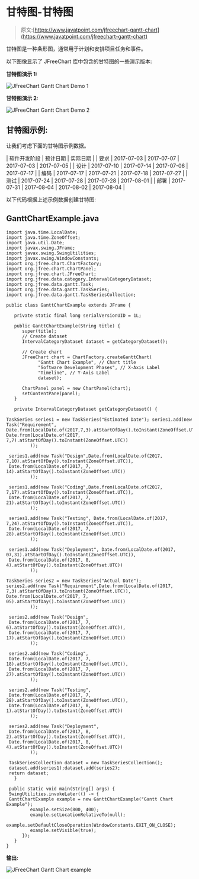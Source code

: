# 甘特图-甘特图

> 原文:[https://www.javatpoint.com/jfreechart-gantt-chart](https://www.javatpoint.com/jfreechart-gantt-chart)

甘特图是一种条形图，通常用于计划和安排项目任务和事件。

以下图像显示了 JFreeChart 库中包含的甘特图的一些演示版本:

**甘特图演示 1:**

![JFreeChart Gantt Chart Demo 1](../Images/cee872002a468910e2aeaae405f19807.png)

**甘特图演示 2:**

![JFreeChart Gantt Chart Demo 2](../Images/5ba42b36bcccb89e086e2c10555a7087.png)

## 甘特图示例:

让我们考虑下面的甘特图示例数据。

| 软件开发阶段 | 预计日期 | 实际日期 |
| 要求 | 2017-07-03 | 2017-07-07 | 2017-07-03 | 2017-07-05 |
| 设计 | 2017-07-10 | 2017-07-14 | 2017-07-06 | 2017-07-17 |
| 编码 | 2017-07-17 | 2017-07-21 | 2017-07-18 | 2017-07-27 |
| 测试 | 2017-07-24 | 2017-07-28 | 2017-07-28 | 2017-08-01 |
| 部署 | 2017-07-31 | 2017-08-04 | 2017-08-02 | 2017-08-04 |

以下代码根据上述示例数据创建甘特图:

## GanttChartExample.java

```
import java.time.LocalDate;
import java.time.ZoneOffset;
import java.util.Date;
import javax.swing.JFrame;
import javax.swing.SwingUtilities;
import javax.swing.WindowConstants;
import org.jfree.chart.ChartFactory;
import org.jfree.chart.ChartPanel;
import org.jfree.chart.JFreeChart;
import org.jfree.data.category.IntervalCategoryDataset;
import org.jfree.data.gantt.Task;
import org.jfree.data.gantt.TaskSeries;
import org.jfree.data.gantt.TaskSeriesCollection;

public class GanttChartExample extends JFrame {

   private static final long serialVersionUID = 1L;

   public GanttChartExample(String title) {
      super(title);
      // Create dataset
      IntervalCategoryDataset dataset = getCategoryDataset();

      // Create chart
      JFreeChart chart = ChartFactory.createGanttChart(
            "Gantt Chart Example", // Chart title
            "Software Development Phases", // X-Axis Label
            "Timeline", // Y-Axis Label
            dataset);

      ChartPanel panel = new ChartPanel(chart);
      setContentPane(panel);
   }

   private IntervalCategoryDataset getCategoryDataset() {

TaskSeries series1 = new TaskSeries("Estimated Date"); series1.add(new Task("Requirement",
Date.from(LocalDate.of(2017,7,3).atStartOfDay().toInstant(ZoneOffset.UTC)),
Date.from(LocalDate.of(2017, 7,7).atStartOfDay().toInstant(ZoneOffset.UTC))
         ));

 series1.add(new Task("Design",Date.from(LocalDate.of(2017, 7,10).atStartOfDay().toInstant(ZoneOffset.UTC)),
 Date.from(LocalDate.of(2017, 7, 14).atStartOfDay().toInstant(ZoneOffset.UTC))
         ));

 series1.add(new Task("Coding",Date.from(LocalDate.of(2017, 7,17).atStartOfDay().toInstant(ZoneOffset.UTC)),
 Date.from(LocalDate.of(2017, 7, 21).atStartOfDay().toInstant(ZoneOffset.UTC))
         ));

 series1.add(new Task("Testing", Date.from(LocalDate.of(2017, 7,24).atStartOfDay().toInstant(ZoneOffset.UTC)),
 Date.from(LocalDate.of(2017, 7, 28).atStartOfDay().toInstant(ZoneOffset.UTC))
         ));

 series1.add(new Task("Deployment", Date.from(LocalDate.of(2017, 07,31).atStartOfDay().toInstant(ZoneOffset.UTC)),
 Date.from(LocalDate.of(2017, 8, 4).atStartOfDay().toInstant(ZoneOffset.UTC))
         ));

TaskSeries series2 = new TaskSeries("Actual Date");
series2.add(new Task("Requirement",Date.from(LocalDate.of(2017, 7,3).atStartOfDay().toInstant(ZoneOffset.UTC)),
Date.from(LocalDate.of(2017, 7, 05).atStartOfDay().toInstant(ZoneOffset.UTC))
         ));

 series2.add(new Task("Design",
 Date.from(LocalDate.of(2017, 7, 6).atStartOfDay().toInstant(ZoneOffset.UTC)),
 Date.from(LocalDate.of(2017, 7, 17).atStartOfDay().toInstant(ZoneOffset.UTC))
         ));

 series2.add(new Task("Coding",
 Date.from(LocalDate.of(2017, 7, 18).atStartOfDay().toInstant(ZoneOffset.UTC)),
 Date.from(LocalDate.of(2017, 7, 27).atStartOfDay().toInstant(ZoneOffset.UTC))
         ));

 series2.add(new Task("Testing",
 Date.from(LocalDate.of(2017, 7, 28).atStartOfDay().toInstant(ZoneOffset.UTC)),
 Date.from(LocalDate.of(2017, 8, 1).atStartOfDay().toInstant(ZoneOffset.UTC))
         ));

 series2.add(new Task("Deployment",
 Date.from(LocalDate.of(2017, 8, 2).atStartOfDay().toInstant(ZoneOffset.UTC)),
 Date.from(LocalDate.of(2017, 8, 4).atStartOfDay().toInstant(ZoneOffset.UTC))
         ));

 TaskSeriesCollection dataset = new TaskSeriesCollection();
 dataset.add(series1);dataset.add(series2);
 return dataset;
   }

 public static void main(String[] args) {
 SwingUtilities.invokeLater(() -> {
 GanttChartExample example = new GanttChartExample("Gantt Chart Example");
         example.setSize(800, 400);
         example.setLocationRelativeTo(null);
         example.setDefaultCloseOperation(WindowConstants.EXIT_ON_CLOSE);
         example.setVisible(true);
      });
   }
}

```

**输出:**

![JFreeChart Gantt Chart example](../Images/dcc6be030e9dfe308a7cb65d2c1303c4.png)